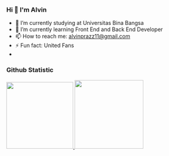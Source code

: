 ### Hi 👋 I'm Alvin 
- 🔭 I’m currently studying at Universitas Bina Bangsa
- 🌱 I’m currently learning Front End and Back End Developer
- 📫 How to reach me: alvinprazz11@gmail.com
- ⚡ Fun fact: United Fans
- 
### Github Statistic
<p align="left">
<a href="https://github.com/penuliscode">
  <img height="175em" src="https://github-readme-stats-eight-theta.vercel.app/api?username=penuliscode&show_icons=true&theme=algolia&include_all_commits=true&count_private=true"/>
  <img height="180em" src="https://github-readme-stats-eight-theta.vercel.app/api/top-langs/?username=penuliscode&layout=compact&layout=compact&theme=algolia"/>
</a>
</p>
<!--
**AlvinPrasetio/AlvinPrasetio** is a ✨ _special_ ✨ repository because its `README.md` (this file) appears on your GitHub profile.

Here are some ideas to get you started:

- 🔭 I’m currently studying at Universitas Bina Bangsa
- 🌱 I’m currently learning Front End and Back End Developer
- 👯 I’m looking to collaborate on ...
- 🤔 I’m looking for help with ...
- 💬 Ask me about ...
- 📫 How to reach me: alvinprazz11@gmail.com
- 😄 Pronouns: ...
- ⚡ Fun fact: United Fans
-  How to reach me on 
<a href="https://www.instagram.com/alvinprasetio23/" target="_blank">Instagram</a>, 
<a href="https://www.linkedin.com/in/alvin-prasetio-b685b8309/" target="_blank">LinkedIn</a>
-->
